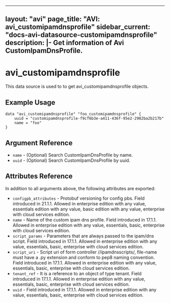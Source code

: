 <!--
    Copyright 2021 VMware, Inc.
    SPDX-License-Identifier: Mozilla Public License 2.0
-->
---
layout: "avi"
page_title: "AVI: avi_customipamdnsprofile"
sidebar_current: "docs-avi-datasource-customipamdnsprofile"
description: |-
  Get information of Avi CustomIpamDnsProfile.
---

# avi_customipamdnsprofile

This data source is used to to get avi_customipamdnsprofile objects.

## Example Usage

```hcl
data "avi_customipamdnsprofile" "foo_customipamdnsprofile" {
    uuid = "customipamdnsprofile-f9cf6b3e-a411-436f-95e2-2982ba2b217b"
    name = "foo"
}
```

## Argument Reference

* `name` - (Optional) Search CustomIpamDnsProfile by name.
* `uuid` - (Optional) Search CustomIpamDnsProfile by uuid.

## Attributes Reference

In addition to all arguments above, the following attributes are exported:

* `configpb_attributes` - Protobuf versioning for config pbs. Field introduced in 21.1.1. Allowed in enterprise edition with any value, essentials edition with any value, basic edition with any value, enterprise with cloud services edition.
* `name` - Name of the custom ipam dns profile. Field introduced in 17.1.1. Allowed in enterprise edition with any value, essentials, basic, enterprise with cloud services edition.
* `script_params` - Parameters that are always passed to the ipam/dns script. Field introduced in 17.1.1. Allowed in enterprise edition with any value, essentials, basic, enterprise with cloud services edition.
* `script_uri` - Script uri of form controller //ipamdnsscripts/<file-name>, file-name must have a .py extension and conform to pep8 naming convention. Field introduced in 17.1.1. Allowed in enterprise edition with any value, essentials, basic, enterprise with cloud services edition.
* `tenant_ref` - It is a reference to an object of type tenant. Field introduced in 17.1.1. Allowed in enterprise edition with any value, essentials, basic, enterprise with cloud services edition.
* `uuid` - Field introduced in 17.1.1. Allowed in enterprise edition with any value, essentials, basic, enterprise with cloud services edition.


